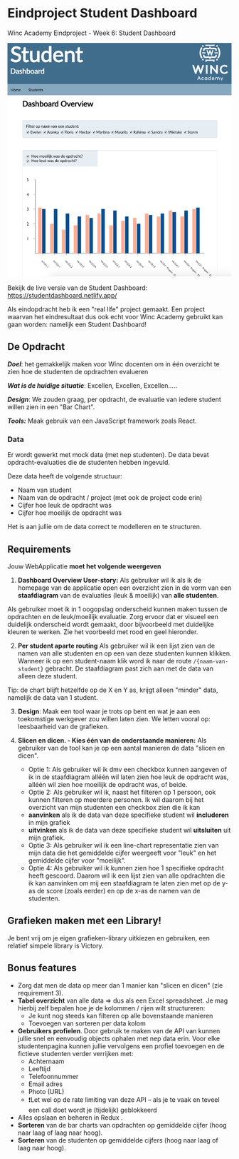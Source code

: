 # **Eindproject Student Dashboard**
Winc Academy Eindproject - Week 6: Student Dashboard

![Screenshot](./images/Screenshot.png)

Bekijk de live versie van de Student Dashboard: https://studentdashboard.netlify.app/

Als eindopdracht heb ik een "real life" project gemaakt. Een project waarvan het eindresultaat dus ook echt voor Winc Academy gebruikt kan gaan worden: namelijk een Student Dashboard!

## De Opdracht ##

***Doel***: het gemakkelijk maken voor Winc docenten om in één overzicht te zien hoe de studenten de opdrachten evalueren

***Wat is de huidige situatie***: Excellen, Excellen, Excellen..... 

***Design***: We zouden graag, per opdracht, de evaluatie van iedere student willen zien in een "Bar Chart".

***Tools:*** Maak gebruik van een JavaScript framework zoals React.

### Data ###

Er wordt gewerkt met mock data (met nep studenten). De data bevat opdracht-evaluaties die de studenten hebben ingevuld. 

Deze data heeft de volgende structuur:

- Naam van student
- Naam van de opdracht / project (met ook de project code erin)
- Cijfer hoe leuk de opdracht was
- Cijfer hoe moeilijk de opdracht was

Het is aan jullie om de data correct te modelleren en te structuren.

## Requirements

Jouw WebApplicatie **moet het volgende weergeven**

1. **Dashboard Overview 
User-story:** Als gebruiker wil ik als ik de homepage van de applicatie open een overzicht zien in de vorm van een **staafdiagram** van de evaluaties (leuk & moeilijk) van **alle studenten**. 

Als gebruiker moet ik in 1 oogopslag onderscheid kunnen maken tussen de opdrachten en de leuk/moeilijk evaluatie. Zorg ervoor dat er visueel een duidelijk onderscheid wordt gemaakt, door bijvoorbeeld met duidelijke kleuren te werken. Zie het voorbeeld met rood en geel hieronder.

2. **Per student aparte routing** 
Als gebruiker wil ik een lijst zien van de namen van alle studenten en op een van deze studenten kunnen klikken. Wanneer ik op een student-naam klik word ik naar de route `/{naam-van-student}` gebracht. De staafdiagram past zich aan met de data van alleen deze student. 

Tip: de chart blijft hetzelfde op de X en Y as, krijgt alleen "minder" data, namelijk de data van 1 student.

3. **Design**: Maak een tool waar je trots op bent en wat je aan een toekomstige werkgever zou willen laten zien. We letten vooral op: leesbaarheid van de grafieken.

4. **Slicen en dicen. - Kies één van de onderstaande manieren:**
Als gebruiker van de tool kan je op een aantal manieren de data "slicen en dicen". 
    - Optie 1: Als gebruiker wil ik dmv een checkbox kunnen aangeven of ik in de staafdiagram alléén wil laten zien hoe leuk de opdracht was, alléén wil zien hoe moeilijk de opdracht was, of beide.
    - Optie 2: Als gebruiker wil ik, naast het filteren op 1 persoon, ook kunnen filteren op meerdere personen. Ik wil daarom bij het overzicht van mijn studenten een checkbox zien die ik kan 
    - **aanvinken** als ik de data van deze specifieke student wil **includeren** in mijn grafiek 
    - **uitvinken** als ik de data van deze specifieke student wil **uitsluiten** uit mijn grafiek.
    - Optie 3: Als gebruiker wil ik een line-chart representatie zien van mijn data die het gemiddelde cijfer weergeeft voor "leuk" en het gemiddelde cijfer voor "moeilijk".
    - Optie 4: Als gebruiker wil ik kunnen zien hoe 1 specifieke opdracht heeft gescoord. Daarom wil ik een lijst zien van alle opdrachten die ik kan aanvinken om mij een staafdiagram te laten zien met op de y-as de score (zoals eerder) en op de x-as de namen van de studenten.

## Grafieken maken met een Library!

Je bent vrij om je eigen grafieken-library uitkiezen en gebruiken, een relatief simpele library is Victory.

## **Bonus features**

- Zorg dat men de data op meer dan 1 manier kan "slicen en dicen" (zie requirement 3).
- **Tabel overzicht** van alle data ⇒ dus als een Excel spreadsheet. Je mag hierbij zelf bepalen hoe je de kolommen / rijen wilt structureren:
    - Je kunt nog steeds kan filteren op alle bovenstaande manieren
    - Toevoegen van sorteren per data kolom
- **Gebruikers profielen**. Door gebruik te maken van de API van kunnen jullie snel en eenvoudig objects ophalen met nep data erin. Voor elke studentenpagina kunnen jullie vervolgens een profiel toevoegen en de fictieve studenten verder verrijken met:
    - Achternaam
    - Leeftijd
    - Telefoonnummer
    - Email adres
    - Photo (URL)
    - ❗Let wel op de rate limiting van deze API – als je te vaak en teveel een call doet wordt je (tijdelijk) geblokkeerd
- Alles opslaan en beheren in Redux .
- **Sorteren** van de bar charts van opdrachten op gemiddelde cijfer (hoog naar laag of laag naar hoog).
- **Sorteren** van de studenten op gemiddelde cijfers (hoog naar laag of laag naar hoog).

